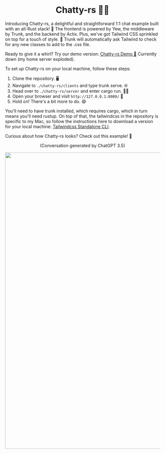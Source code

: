 <h1 align="center">Chatty-rs 🎉🎈</h1>
Introducing Chatty-rs, a delightful and straightforward 1:1 chat example built with an all-Rust stack! 🦀 The frontend is powered by Yew, the middleware by Trunk, and the backend by Actix. Plus, we've got Tailwind CSS sprinkled on top for a touch of style. 🎨 Trunk will automatically ask Tailwind to check for any new classes to add to the .css file.

Ready to give it a whirl? Try our demo version: [Chatty-rs Demo 🚀](https://chatty.19ninety2.com/) Currently down (my home server exploded).

To set up Chatty-rs on your local machine, follow these steps:

1. Clone the repository. 🖥️
2. Navigate to `./chatty-rs/clients` and type trunk serve. 🌐
3. Head over to `./chatty-rs/server` and enter cargo run. 🏃‍♂️
4. Open your browser and visit `http://127.0.0.1:8080/` 🌟
5. Hold on! There's a bit more to do. 😅

You'll need to have trunk installed, which requires cargo, which in turn means you'll need rustup. On top of that, the tailwindcss in the repository is specific to my Mac, so follow the instructions here to download a version for your local machine: [Tailwindcss Standalone CLI](https://tailwindcss.com/blog/standalone-cli).

Curious about how Chatty-rs looks? Check out this example! 📸
<p align="center">(Conversation generated by ChatGPT 3.5)</p>
<p align="center">
  <img width="967" src="https://user-images.githubusercontent.com/16275325/229318034-90c657f1-740b-4251-bf90-014c1d9c996e.png">
 </p>
